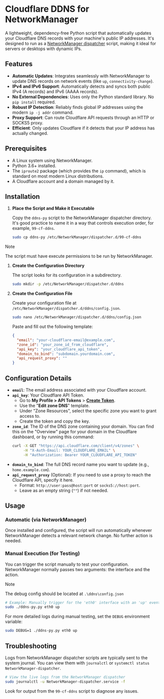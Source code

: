 # Cloudflare DDNS for NetworkManager

A lightweight, dependency-free Python script that automatically updates your Cloudflare DNS records with your machine's public IP addresses. It's designed to run as a [NetworkManager dispatcher](https://networkmanager.dev/docs/api/latest/NetworkManager-dispatcher.html) script, making it ideal for servers or desktops with dynamic IPs.

## Features

- **Automatic Updates**: Integrates seamlessly with NetworkManager to update DNS records on network events (like `up`, `connectivity-change`).
- **IPv4 and IPv6 Support**: Automatically detects and syncs both public IPv4 (A records) and IPv6 (AAAA records).
- **No External Dependencies**: Uses only the Python standard library. No `pip install` required.
- **Robust IP Detection**: Reliably finds global IP addresses using the modern `ip -j addr` command.
- **Proxy Support**: Can route Cloudflare API requests through an HTTP or SOCKS5 proxy.
- **Efficient**: Only updates Cloudflare if it detects that your IP address has actually changed.

## Prerequisites

- A Linux system using NetworkManager.
- Python 3.6+ installed.
- The `iproute2` package (which provides the `ip` command), which is standard on most modern Linux distributions.
- A Cloudflare account and a domain managed by it.

## Installation

1.  **Place the Script and Make it Executable**

    Copy the `ddns-py` script to the NetworkManager dispatcher directory. It's good practice to name it in a way that controls execution order, for example, `99-cf-ddns`.

    ```bash
    sudo cp ddns-py /etc/NetworkManager/dispatcher.d/99-cf-ddns
    ```
  > [!note]
  > The script must have execute permissions to be run by NetworkManager.

1.  **Create the Configuration Directory**

    The script looks for its configuration in a subdirectory.

    ```bash
    sudo mkdir -p /etc/NetworkManager/dispatcher.d/ddns
    ```

2.  **Create the Configuration File**

    Create your configuration file at `/etc/NetworkManager/dispatcher.d/ddns/config.json`.

    ```bash
    sudo nano /etc/NetworkManager/dispatcher.d/ddns/config.json
    ```

    Paste and fill out the following template:

    ```json
    {
      "email": "your-cloudflare-email@example.com",
      "zone_id": "your_zone_id_from_cloudflare",
      "api_key": "your_cloudflare_api_token",
      "domain_to_bind": "subdomain.yourdomain.com",
      "api_request_proxy": ""
    }
    ```

## Configuration Details

- **`email`**: The email address associated with your Cloudflare account.
- **`api_key`**: Your Cloudflare API Token.
  - Go to **My Profile > API Tokens** > **[Create Token](https://dash.cloudflare.com/profile/api-tokens)**.
  - Use the "**Edit zone DNS**" template.
  - Under "Zone Resources", select the specific zone you want to grant access to.
  - Create the token and copy the key.
- **`zone_id`**: The ID of the DNS zone containing your domain. You can find this on the "Overview" page for your domain in the Cloudflare dashboard, or by running this command:
  ```bash
  curl -X GET "https://api.cloudflare.com/client/v4/zones" \
       -H "X-Auth-Email: YOUR_CLOUDFLARE_EMAIL" \
       -H "Authorization: Bearer YOUR_CLOUDFLARE_API_TOKEN"
  ```
- **`domain_to_bind`**: The full DNS record name you want to update (e.g., `home.example.com`).
- **`api_request_proxy`** (Optional): If you need to use a proxy to reach the Cloudflare API, specify it here.
  - Format: `http://user:pass@host:port` or `socks5://host:port`.
  - Leave as an empty string (`""`) if not needed.

## Usage

### Automatic (via NetworkManager)

Once installed and configured, the script will run automatically whenever NetworkManager detects a relevant network change. No further action is needed.

### Manual Execution (for Testing)

You can trigger the script manually to test your configuration. NetworkManager normally passes two arguments: the interface and the action. 

> [!note]
> The debug config should be located at `.\ddns\config.json`

```bash
# Example: Manually trigger for the 'eth0' interface with an 'up' event
sudo ./ddns-py.py eth0 up
```

For more detailed logs during manual testing, set the `DEBUG` environment variable:

```bash
sudo DEBUG=1 ./ddns-py.py eth0 up
```

## Troubleshooting

Logs from NetworkManager dispatcher scripts are typically sent to the system journal. You can view them with `journalctl` or `systemctl status NetworkManager-dispatcher`.

```bash
# View the live logs from the NetworkManager dispatcher
sudo journalctl -u NetworkManager-dispatcher.service -f
```

Look for output from the `99-cf-ddns` script to diagnose any issues.
